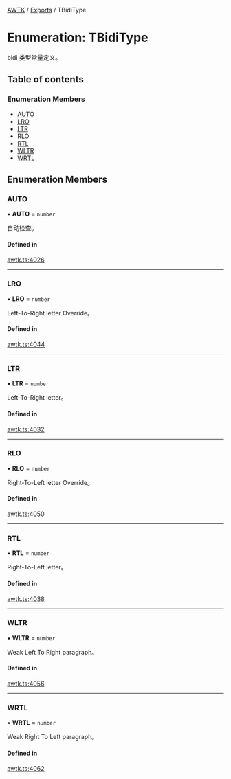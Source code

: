 [AWTK](../README.md) / [Exports](../modules.md) / TBidiType

# Enumeration: TBidiType

bidi 类型常量定义。

## Table of contents

### Enumeration Members

- [AUTO](TBidiType.md#auto)
- [LRO](TBidiType.md#lro)
- [LTR](TBidiType.md#ltr)
- [RLO](TBidiType.md#rlo)
- [RTL](TBidiType.md#rtl)
- [WLTR](TBidiType.md#wltr)
- [WRTL](TBidiType.md#wrtl)

## Enumeration Members

### AUTO

• **AUTO** = `number`

自动检查。

#### Defined in

[awtk.ts:4026](https://github.com/zlgopen/awtk-binding/blob/527f1f8/tools/code_gen/js/output/awtk.ts#L4026)

___

### LRO

• **LRO** = `number`

Left-To-Right letter Override。

#### Defined in

[awtk.ts:4044](https://github.com/zlgopen/awtk-binding/blob/527f1f8/tools/code_gen/js/output/awtk.ts#L4044)

___

### LTR

• **LTR** = `number`

Left-To-Right letter。

#### Defined in

[awtk.ts:4032](https://github.com/zlgopen/awtk-binding/blob/527f1f8/tools/code_gen/js/output/awtk.ts#L4032)

___

### RLO

• **RLO** = `number`

Right-To-Left letter Override。

#### Defined in

[awtk.ts:4050](https://github.com/zlgopen/awtk-binding/blob/527f1f8/tools/code_gen/js/output/awtk.ts#L4050)

___

### RTL

• **RTL** = `number`

Right-To-Left letter。

#### Defined in

[awtk.ts:4038](https://github.com/zlgopen/awtk-binding/blob/527f1f8/tools/code_gen/js/output/awtk.ts#L4038)

___

### WLTR

• **WLTR** = `number`

Weak Left To Right paragraph。

#### Defined in

[awtk.ts:4056](https://github.com/zlgopen/awtk-binding/blob/527f1f8/tools/code_gen/js/output/awtk.ts#L4056)

___

### WRTL

• **WRTL** = `number`

Weak Right To Left paragraph。

#### Defined in

[awtk.ts:4062](https://github.com/zlgopen/awtk-binding/blob/527f1f8/tools/code_gen/js/output/awtk.ts#L4062)
